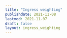 ```yaml
---
title: "Ingress weighting"
publishdate: 2021-11-08
lastmod: 2021-11-07
draft: false
layout: ingress_weighting
---
```


